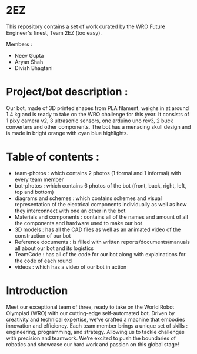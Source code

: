 # 2EZ
This repository contains a set of work curated by the WRO Future Engineer's finest, Team 2EZ (too easy). 

Members : 
 - Neev Gupta
 - Aryan Shah
 - Divish Bhagtani


# Project/bot description :

Our bot, made of 3D printed shapes from PLA filament, weighs in at around 1.4 kg and is ready to take on the WRO challenge for this year. It consists of 1 pixy camera v2, 3 ultrasonic sensors, one arduino uno rev3, 2 buck converters and other components. The bot has a menacing skull design and is made in bright orange with cyan blue highlights.

# Table of contents :
 - team-photos : which contains 2 photos (1 formal and 1 informal) with every team member
 - bot-photos : which contains 6 photos of the bot (front, back, right, left, top and bottom)
 - diagrams and schemes : which contains schemes and visual representation of the electrical components individually as well as how they interconnect with one an other in the bot
 - Materials and components : contains all of the names and amount of all the components and hardware used to make our bot
 - 3D models : has all the CAD files as well as an animated video of the construction of our bot
 - Reference documents : is filled with written reports/documents/manuals all about our bot and its logistics
 - TeamCode : has all of the code for our bot along with explainations for the code of each round
 - videos : which has a video of our bot in action

# Introduction

Meet our exceptional team of three, ready to take on the World Robot Olympiad (WRO) with our cutting-edge self-automated bot. Driven by creativity and technical expertise, we’ve crafted a machine that embodies innovation and efficiency. Each team member brings a unique set of skills : engineering, programming, and strategy. Allowing us to tackle challenges with precision and teamwork. We’re excited to push the boundaries of robotics and showcase our hard work and passion on this global stage!
